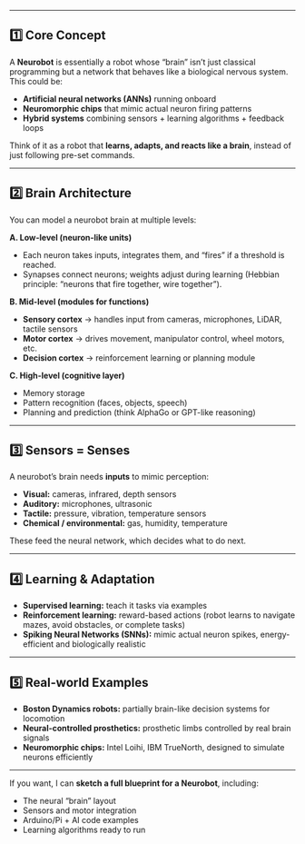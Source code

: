 
---

## **1️⃣ Core Concept**

A **Neurobot** is essentially a robot whose “brain” isn’t just classical programming but a network that behaves like a biological nervous system. This could be:

* **Artificial neural networks (ANNs)** running onboard
* **Neuromorphic chips** that mimic actual neuron firing patterns
* **Hybrid systems** combining sensors + learning algorithms + feedback loops

Think of it as a robot that **learns, adapts, and reacts like a brain**, instead of just following pre-set commands.

---

## **2️⃣ Brain Architecture**

You can model a neurobot brain at multiple levels:

**A. Low-level (neuron-like units)**

* Each neuron takes inputs, integrates them, and “fires” if a threshold is reached.
* Synapses connect neurons; weights adjust during learning (Hebbian principle: “neurons that fire together, wire together”).

**B. Mid-level (modules for functions)**

* **Sensory cortex** → handles input from cameras, microphones, LiDAR, tactile sensors
* **Motor cortex** → drives movement, manipulator control, wheel motors, etc.
* **Decision cortex** → reinforcement learning or planning module

**C. High-level (cognitive layer)**

* Memory storage
* Pattern recognition (faces, objects, speech)
* Planning and prediction (think AlphaGo or GPT-like reasoning)

---

## **3️⃣ Sensors = Senses**

A neurobot’s brain needs **inputs** to mimic perception:

* **Visual:** cameras, infrared, depth sensors
* **Auditory:** microphones, ultrasonic
* **Tactile:** pressure, vibration, temperature sensors
* **Chemical / environmental:** gas, humidity, temperature

These feed the neural network, which decides what to do next.

---

## **4️⃣ Learning & Adaptation**

* **Supervised learning:** teach it tasks via examples
* **Reinforcement learning:** reward-based actions (robot learns to navigate mazes, avoid obstacles, or complete tasks)
* **Spiking Neural Networks (SNNs):** mimic actual neuron spikes, energy-efficient and biologically realistic

---

## **5️⃣ Real-world Examples**

* **Boston Dynamics robots:** partially brain-like decision systems for locomotion
* **Neural-controlled prosthetics:** prosthetic limbs controlled by real brain signals
* **Neuromorphic chips:** Intel Loihi, IBM TrueNorth, designed to simulate neurons efficiently

---

If you want, I can **sketch a full blueprint for a Neurobot**, including:

* The neural “brain” layout
* Sensors and motor integration
* Arduino/Pi + AI code examples
* Learning algorithms ready to run

